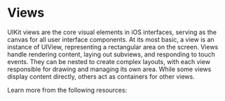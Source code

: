 # Views

UIKit views are the core visual elements in iOS interfaces, serving as the canvas for all user interface components. At its most basic, a view is an instance of UIView, representing a rectangular area on the screen. Views handle rendering content, laying out subviews, and responding to touch events. They can be nested to create complex layouts, with each view responsible for drawing and managing its own area. While some views display content directly, others act as containers for other views.

Learn more from the following resources:

